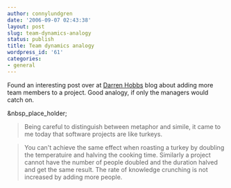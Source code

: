 ```yaml
---
author: connylundgren
date: '2006-09-07 02:43:38'
layout: post
slug: team-dynamics-analogy
status: publish
title: Team dynamics analogy
wordpress_id: '61'
categories:
- general
---
```


Found an interesting post over at [Darren
Hobbs](http://www.darrenhobbs.com/archives/2006/09/yet_another_ana.html) blog
about adding more team members to a project. Good analogy, if only the
managers would catch on.

&nbsp_place_holder;

> Being careful to distinguish between metaphor and simile, it came to me
today that software projects are like turkeys.

>

> You can't achieve the same effect when roasting a turkey by doubling the
temperatuire and halving the cooking time. Similarly a project cannot have the
number of people doubled and the duration halved and get the same result. The
rate of knowledge crunching is not increased by adding more people.

